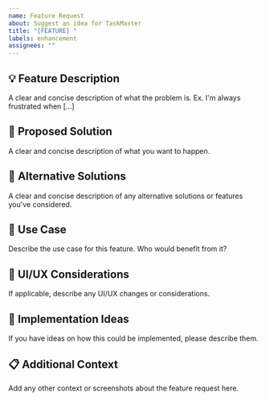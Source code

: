 ```yaml
---
name: Feature Request
about: Suggest an idea for TaskMaster
title: "[FEATURE] "
labels: enhancement
assignees: ""
---
```


## 💡 Feature Description

A clear and concise description of what the problem is. Ex. I'm always frustrated when [...]

## 🎯 Proposed Solution

A clear and concise description of what you want to happen.

## 🔄 Alternative Solutions

A clear and concise description of any alternative solutions or features you've considered.

## 📱 Use Case

Describe the use case for this feature. Who would benefit from it?

## 🎨 UI/UX Considerations

If applicable, describe any UI/UX changes or considerations.

## 🔧 Implementation Ideas

If you have ideas on how this could be implemented, please describe them.

## 📋 Additional Context

Add any other context or screenshots about the feature request here.
